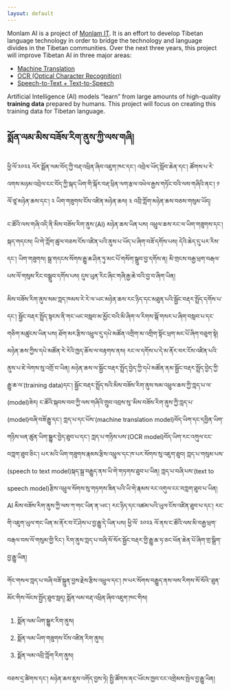 ```yaml
---
layout: default
---
```


Monlam AI is a project of [Monlam IT](https://monlamit.com). It is an effort to develop Tibetan language technology in order to bridge the technology and language divides in the Tibetan communities. Over the next three years, this project will improve Tibetan AI in three major areas:
- [Machine Translation](mt.md)
- [OCR (Optical Character Recognition)](ocr.md)
- [Speech-to-Text + Text-to-Speech](stt.md)

Artificial Intelligence (AI) models “learn” from large amounts of high-quality **training data** prepared by humans. This project will focus on creating this training data for Tibetan language.


## སྨོན་ལམ་མིས་བཟོས་རིག་ནུས་ཀྱི་ལས་གཞི།

ཕྱི་ལོ་༢༠༢༣ ལོར་སྨོན་ལམ་བོད་ཀྱི་བརྡ་འཕྲིན་ཞིབ་འཇུག་ཁང་དང་། འབྲེལ་ཡོད་སློབ་ཆེན་དང་། ཚོགས་པ་རེ་འགས་མཉམ་འབྲེལ་ངང་བོད་ཀྱི་སྐད་ཡིག་གི་སྐོར་བརྡ་ཕྲིན་ལག་རྩལ་འཕེལ་རྒྱས་གཏོང་བའི་ལས་གཞིའི་ནང་། ༡ ལོ་ཙཱ་མཉེན་ཆས་དང་། ༢ ཡིག་གཟུགས་ངོས་འཛིན་མཉེན་ཆས། ༣ འབྲི་ཀློག་མཉེན་ཆས་བཅས་གསུམ་ཡོད། 

ང་ཚོའི་ལས་གཞི་འདི་ནི་མིས་བཟོས་རིག་ནུས་(AI) མཉེན་ཆས་ཡིན་པས། འཕྲུལ་ཆས་རང་ལ་ཡིག་གཟུགས་དང་། སྐད་གདངས། ཡི་གེ་ཀློག་ཚུལ་བཅས་ངོས་འཛིན་པའི་ནུས་པ་ཡོད་པ་ཞིག་བཟོ་དགོས་པས། དེའི་ཆེད་དུ་པར་རིས་དང་། ཡིག་གཟུགས། སྒྲ་གདངས་སོགས་རྒྱུ་ཆ་ཤིན་ཏུ་མང་པོ་གསོག་སྒྲུབ་བྱ་དགོས་ན། མི་གྲངས་བརྒྱ་ཕྲག་བརྒལ་པས་ལོ་གསུམ་རིང་བསྒྲུབ་དགོས་པས། དུས་ཡུན་རིང་ཞིང་གཞི་རྒྱ་ཆེ་བའི་བྱ་བ་ཞིག་ཡིན། 

མིས་བཟོས་རིག་ནུས་སམ་ཀླད་ཁམས་རེ་རེ་ལ་ཡང་མཉེན་ཆས་རང་ཉིད་དང་མཐུན་པའི་སྦྱོང་བརྡར་སྤྲོད་དགོས་པ་དང་། སྦྱོང་བརྡར་སྤྲོད་སྟངས་ནི་གང་ཡང་བསླབ་མ་མྱོང་བའི་མི་ཞིག་ལ་རིགས་སྒོ་གསར་པ་ཞིག་བསླབ་པ་དང་གཅིག་མཚུངས་ཡིན་པས། ཐོག་མར་རྩིས་འཕྲུལ་དུ་དཔེ་མཚོན་འགྲིག་མ་འགྲིག་སྟོང་ཕྲག་མང་པོ་ཞིག་བཅུག་སྟེ།  མཉེན་ཆས་ཀྱིས་དཔེ་མཚོན་རེ་རེའི་ཁྱད་ཆོས་ལ་བརྟགས་ནས། རང་ལ་དགོས་པ་དེ་མ་ནོར་བར་ངོས་འཛིན་པའི་ནུས་པ་ཇེ་ལེགས་སུ་འགྲོ་བ་ཡིན། མཉེན་ཆས་ལ་སྦྱོང་བརྡར་སྤྲོད་བྱེད་ཀྱི་དཔེ་མཚོན་ནམ་སྦྱོང་བརྡར་སྤྲོད་བྱེད་ཀྱི་རྒྱུ་ཆ་ལ་(training data)དང་།   སྦྱོང་བརྡར་སྤྲོད་སའི་མིས་བཟོས་རིག་ནུས་སམ་འཕྲུལ་ཆས་ཀྱི་ཀླད་པ་ལ་(model)ཟེར། 
ང་ཚོའི་སྐབས་བབ་ཀྱི་ལས་གཞིའི་གྲུབ་འབྲས་སུ་་མིས་བཟོས་རིག་ནུས་ཀྱི་ཀླད་པ་(model)བཞི་བཟོ་རྒྱུ་དང་། ཀླད་པ་དང་པོས་(machine translation model)བོད་ཡིག་དང་དབྱིན་ཡིག་གཉིས་ཕན་ཚུན་ཡིག་སྒྱུར་བྱེད་ཐུབ་པ་དང་། ཀླད་པ་གཉིས་པས་(OCR model)བོད་ཡིག་རང་འགུལ་ངང་བཀླག་ཐུབ་ཅིང་། པར་མའི་ཡིག་གཟུགས་རྣམས་རྩིས་འཕྲུལ་དང་ཁ་པར་སོགས་སུ་འཇུག་ཐུབ། ཀླད་པ་གསུམ་པས་(speech to text model)སྐད་སྒྲ་བརྒྱུད་ནས་ཡི་གེ་གཏགས་ཐུབ་པ་ཡིན། ཀླད་པ་བཞི་པས་(text to speech model)རྩིས་འཕྲུལ་སོགས་སུ་གཏགས་ཟིན་པའི་ཡི་གེ་རྣམས་རང་འགུལ་ངང་བཀླག་ཐུབ་པ་ཡིན། 
AI མིས་བཟོས་རིག་ནུས་ཀྱི་ལས་ཀ་གང་ཡིན་ན་ཡང་། རང་ཉིད་དང་འཚམ་པའི་ཡུལ་ངོས་འཛིན་ཐུབ་པ་དང་། རང་གི་འཇུག་ཡུལ་གང་ཡིན་མ་ནོར་བ་ངོ་ཤེས་པ་བྱ་རྒྱུ་དེ་ཡིན་པས། ཕྱི་ལོ་ ༢༠༢༣ ལོ་ནས་ང་ཚོའི་ལས་མི་བརྒྱ་ཕྲག་བརྒལ་བས་ལོ་གསུམ་གྱི་རིང་། རིག་ནུས་ཀླད་པ་བཞི་སོ་སོར་སྦྱོང་བརྡར་གྱི་རྒྱུ་ཆ་ཧ་ཅང་ཕོན་ཆེན་པོ་ཞིག་གྲ་སྒྲིག་བྱ་རྒྱུ་ཡིན། 


གོང་གསལ་ཀླད་པ་བཞི་བཟོ་སྐྲུན་བྱས་རྗེས་རྩིས་འཕྲུལ་དང་། ཁ་པར་སོགས་བརྒྱུད་ནས་ལས་རིགས་སོ་སོའི་་ཐུན་མོང་གིས་ལོངས་སྤྱོད་ཐུབ་སླད། སྨོན་ལམ་བརྡ་འཕྲིན་ཞིབ་འཇུག་ཁང་གིས།
1. སྨོན་ལམ་ཡིག་སྒྱུར་རིག་ནུས།
1. སྨོན་ལམ་ཡིག་གཟུགས་ངོས་འཛིན་རིག་ནུས།
1. སྨོན་ལམ་འབྲི་ཀློག་རིག་ནུས།

བཅས་དྲ་ཚིགས་དང་། མཉེན་ཆས་ཇུས་འགོད་བྱས་ཏེ། སྤྱི་ཚོགས་ནང་ཡོངས་ཁྱབ་ངང་འགྲེམས་སྤེལ་བྱ་རྒྱུ་ཡིན། 

